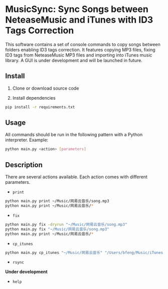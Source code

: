 # MusicSync: Sync Songs between NeteaseMusic and iTunes with ID3 Tags Correction

This software contains a set of console commands to copy songs between folders enabling ID3 tags correction. It features copying MP3 files, fixing ID3 tags from NeteaseMusic MP3 files and importing into iTunes music library. A GUI is under development and will be launched in future.

## Install

1. Clone or download source code

2. Install dependencies
```bash
pip install -r requirements.txt
```

## Usage
All commands should be run in the following pattern with a Python interpreter. Example:
```bash
python main.py <action> [parameters]
```

## Description

There are several actions available. Each action comes with different parameters.

- `print`

```bash
python main.py print ~/Music/网易云音乐/song.mp3
python main.py print ~/Music/网易云音乐/*
```

- `fix`

```bash
python main.py fix -dryrun "~/Music/网易云音乐/song.mp3"
python main.py fix "~/Music/网易云音乐/song.mp3"
python main.py print ~/Music/网易云音乐/*
```

- `cp_itunes`

```bash
python main.py cp_itunes "~/Music/网易云音乐" "/Users/bfeng/Music/iTunes"
```

- `rsync`

**Under development**


- `help`
